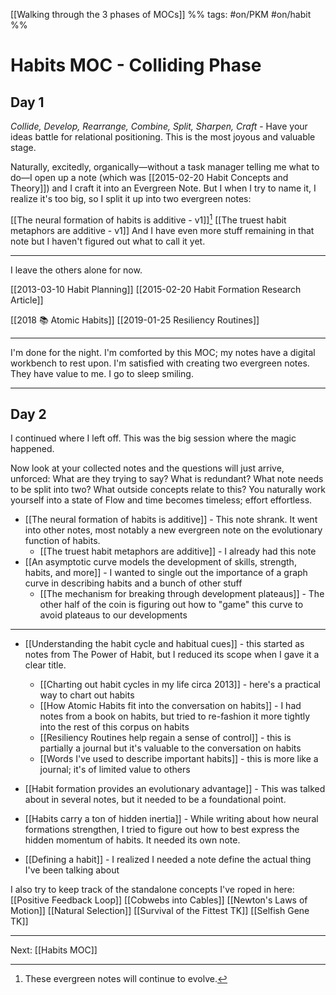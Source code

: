 [[Walking through the 3 phases of MOCs]] %% tags: #on/PKM #on/habit %%
# Habits MOC - Colliding Phase
## Day 1
*Collide, Develop, Rearrange, Combine, Split, Sharpen, Craft* - Have your ideas battle for relational positioning. This is the most joyous and valuable stage.

Naturally, excitedly, organically—without a task manager telling me what to do—I open up a note (which was [[2015-02-20 Habit Concepts and Theory]]) and I craft it into an Evergreen Note. But I when I try to name it, I realize it's too big, so I split it up into two evergreen notes:

[[The neural formation of habits is additive - v1]][^1]
[[The truest habit metaphors are additive - v1]]
And I have even more stuff remaining in that note but I haven't figured out what to call it yet.

---
I leave the others alone for now. 

[[2013-03-10 Habit Planning]]
[[2015-02-20 Habit Formation Research Article]]

[[2018 📚 Atomic Habits]]
[[2019-01-25 Resiliency Routines]]

---
I'm done for the night. I'm comforted by this MOC; my notes have a digital workbench to rest upon. I'm satisfied with creating two evergreen notes. They have value to me. I go to sleep smiling.

---
## Day 2
I continued where I left off. This was the big session where the magic happened.

Now look at your collected notes and the questions will just arrive, unforced: What are they trying to say? What is redundant? What note needs to be split into two? What outside concepts relate to this? You naturally work yourself into a state of Flow and time becomes timeless; effort effortless.

- [[The neural formation of habits is additive]] - This note shrank. It went into other notes, most notably a new evergreen note on the evolutionary function of habits.
	- [[The truest habit metaphors are additive]] - I already had this note
- [[An asymptotic curve models the development of skills, strength, habits, and more]] - I wanted to single out the importance of a graph curve in describing habits and a bunch of other stuff
	- [[The mechanism for breaking through development plateaus]] - The other half of the coin is figuring out how to "game" this curve to avoid plateaus to our developments

--- 
- [[Understanding the habit cycle and habitual cues]] - this started as notes from The Power of Habit, but I reduced its scope when I gave it a clear title.
	- [[Charting out habit cycles in my life circa 2013]] - here's a practical way to chart out habits
	- [[How Atomic Habits fit into the conversation on habits]] - I had notes from a book on habits, but tried to re-fashion it more tightly into the rest of this corpus on habits
	- [[Resiliency Routines help regain a sense of control]] - this is partially a journal but it's valuable to the conversation on habits
	- [[Words I've used to describe important habits]] - this is more like a journal; it's of limited value to others

- [[Habit formation provides an evolutionary advantage]] - This was talked about in several notes, but it needed to be a foundational point.
- [[Habits carry a ton of hidden inertia]] - While writing about how neural formations strengthen, I tried to figure out how to best express the hidden momentum of habits. It needed its own note.

- [[Defining a habit]] - I realized I needed a note define the actual thing I've been talking about

I also try to keep track of the standalone concepts I've roped in here:
[[Positive Feedback Loop]]
[[Cobwebs into Cables]]
[[Newton's Laws of Motion]]
[[Natural Selection]]
[[Survival of the Fittest TK]]
[[Selfish Gene TK]]

---
Next: [[Habits MOC]]

[^1]: These evergreen notes will continue to evolve. 